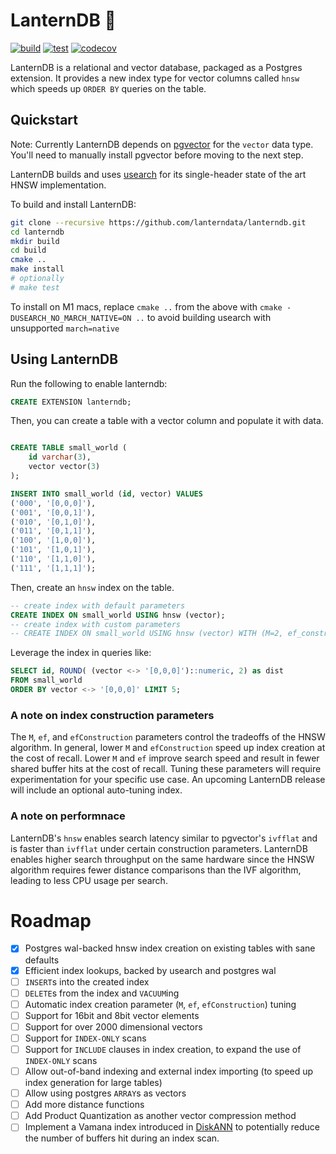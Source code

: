# LanternDB 🏮

[![build](https://github.com/lanterndata/lanterndb/actions/workflows/build-linux.yaml/badge.svg?branch=main)](https://github.com/lanterndata/lanterndb/actions/workflows/build-linux.yaml)
[![test](https://github.com/lanterndata/lanterndb/actions/workflows/test-linux.yaml/badge.svg?branch=main)](https://github.com/lanterndata/lanterndb/actions/workflows/test-linux.yaml)
[![codecov](https://codecov.io/github/lanterndata/lanterndb/branch/main/graph/badge.svg)](https://codecov.io/github/lanterndata/lanterndb)

LanternDB is a relational and vector database, packaged as a Postgres extension.
It provides a new index type for vector columns called `hnsw` which speeds up `ORDER BY` queries on the table.

## Quickstart

Note: Currently LanternDB depends on [pgvector](https://github.com/pgvector/pgvector) for the `vector` data type. You'll need to manually install pgvector before moving to the next step.

LanternDB builds and uses [usearch](https://github.com/unum-cloud/usearch) for its single-header state of the art HNSW implementation.

To build and install LanternDB:

```bash
git clone --recursive https://github.com/lanterndata/lanterndb.git
cd lanterndb
mkdir build
cd build
cmake ..
make install
# optionally
# make test
```

To install on M1 macs, replace `cmake ..` from the above with `cmake -DUSEARCH_NO_MARCH_NATIVE=ON ..` to avoid building usearch with unsupported `march=native`

## Using LanternDB

Run the following to enable lanterndb:

```sql
CREATE EXTENSION lanterndb;
```

Then, you can create a table with a vector column and populate it with data.

```sql

CREATE TABLE small_world (
    id varchar(3),
    vector vector(3)
);

INSERT INTO small_world (id, vector) VALUES
('000', '[0,0,0]'),
('001', '[0,0,1]'),
('010', '[0,1,0]'),
('011', '[0,1,1]'),
('100', '[1,0,0]'),
('101', '[1,0,1]'),
('110', '[1,1,0]'),
('111', '[1,1,1]');
```

Then, create an `hnsw` index on the table.

```sql
-- create index with default parameters
CREATE INDEX ON small_world USING hnsw (vector);
-- create index with custom parameters
-- CREATE INDEX ON small_world USING hnsw (vector) WITH (M=2, ef_construction=10, ef=4);
```

Leverage the index in queries like:

```sql
SELECT id, ROUND( (vector <-> '[0,0,0]')::numeric, 2) as dist
FROM small_world
ORDER BY vector <-> '[0,0,0]' LIMIT 5;
```

### A note on index construction parameters

The `M`, `ef`, and `efConstruction` parameters control the tradeoffs of the HNSW algorithm.
In general, lower `M` and `efConstruction` speed up index creation at the cost of recall.
Lower `M` and `ef` improve search speed and result in fewer shared buffer hits at the cost of recall.
Tuning these parameters will require experimentation for your specific use case. An upcoming LanternDB release will include an optional auto-tuning index.

### A note on performnace

LanternDB's `hnsw` enables search latency similar to pgvector's `ivfflat` and is faster than `ivfflat` under certain construction parameters. LanternDB enables higher search throughput on the same hardware since the HNSW algorithm requires fewer distance comparisons than the IVF algorithm, leading to less CPU usage per search.

# Roadmap

- [x] Postgres wal-backed hnsw index creation on existing tables with sane defaults
- [x] Efficient index lookups, backed by usearch and postgres wal
- [ ] `INSERT`s into the created index
- [ ] `DELETE`s from the index and `VACUUM`ing
- [ ] Automatic index creation parameter (`M`, `ef`, `efConstruction`) tuning
- [ ] Support for 16bit and 8bit vector elements
- [ ] Support for over 2000 dimensional vectors
- [ ] Support for `INDEX-ONLY` scans
- [ ] Support for `INCLUDE` clauses in index creation, to expand the use of `INDEX-ONLY` scans
- [ ] Allow out-of-band indexing and external index importing (to speed up index generation for large tables)
- [ ] Allow using postgres `ARRAY`s as vectors
- [ ] Add more distance functions
- [ ] Add Product Quantization as another vector compression method
- [ ] Implement a Vamana index introduced in [DiskANN](https://proceedings.neurips.cc/paper_files/paper/2019/file/09853c7fb1d3f8ee67a61b6bf4a7f8e6-Paper.pdf) to potentially reduce the number of buffers hit during an index scan.
